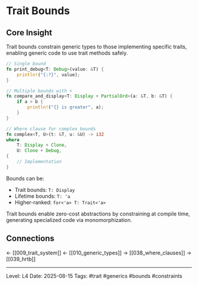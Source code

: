 # Trait Bounds

## Core Insight
Trait bounds constrain generic types to those implementing specific traits, enabling generic code to use trait methods safely.

```rust
// Single bound
fn print_debug<T: Debug>(value: &T) {
    println!("{:?}", value);
}

// Multiple bounds with +
fn compare_and_display<T: Display + PartialOrd>(a: &T, b: &T) {
    if a > b {
        println!("{} is greater", a);
    }
}

// Where clause for complex bounds
fn complex<T, U>(t: &T, u: &U) -> i32
where
    T: Display + Clone,
    U: Clone + Debug,
{
    // Implementation
}
```

Bounds can be:
- Trait bounds: `T: Display`
- Lifetime bounds: `T: 'a`
- Higher-ranked: `for<'a> T: Trait<'a>`

Trait bounds enable zero-cost abstractions by constraining at compile time, generating specialized code via monomorphization.

## Connections
← [[009_trait_system]]
← [[010_generic_types]]
→ [[038_where_clauses]]
→ [[039_hrtb]]

---
Level: L4
Date: 2025-08-15
Tags: #trait #generics #bounds #constraints